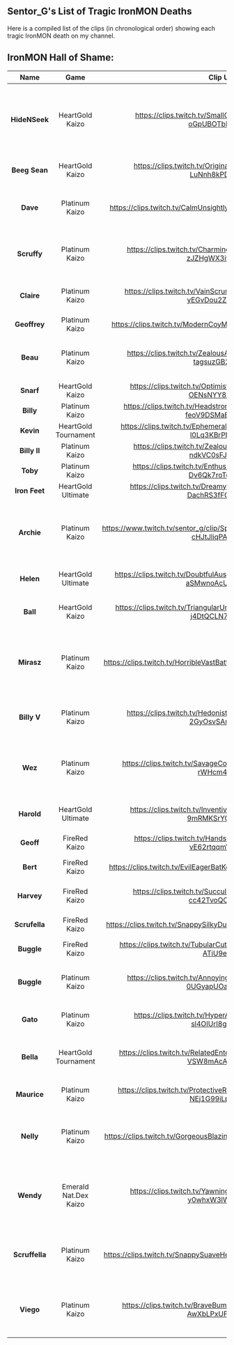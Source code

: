 ## Sentor_G's List of Tragic IronMON Deaths

Here is a compiled list of the clips (in chronological order) showing each tragic IronMON death on my channel.

## IronMON Hall of Shame:
| **Name** | **Game** | **Clip URL** | **Extra Details** |
|:-:|:-:|:-:|-|
| **HideNSeek** | HeartGold Kaizo| https://clips.twitch.tv/SmallObservantMonkeyLitFam-oGpUBOTbE2LFBIXF | I had my randomiser settings wrong (I had no idea until this clip), which added +3 Pokémon to important trainers. This meant the Kimono Girls had 4 Pokémon each. |
| **Beeg Sean** | HeartGold Kaizo | https://clips.twitch.tv/OriginalSpikyGrassPermaSmug-LuNnh8kPDtvvpT7L | Maybe locking into Rollout was a bad idea... |
| **Dave** | Platinum Kaizo | https://clips.twitch.tv/CalmUnsightlyTubersMcaT-e3EWvjqZ0aoie0jL | My first decent Tail Glow Pokémon. Died to weather tick damage after not using a heal. |
| **Scruffy** | Platinum Kaizo | https://clips.twitch.tv/CharmingRespectfulDillKappaClaus-zJZHgWX3iwOpV53T | The legend of Scruffy ended here. Whole video available on my YouTube channel (https://bit.ly/3qJIzd5). |
| **Claire** | Platinum Kaizo | https://clips.twitch.tv/VainScrumptiousMeerkatDeIlluminati-yEGvDou2ZRhAsEAM | When a tanky Pokémon gets sent out after a Perish Song user... |
| **Geoffrey** | Platinum Kaizo | https://clips.twitch.tv/ModernCoyMangoBCouch-4vj7VSghxCRrgicl | STAB Overheat into a steel type. |
| **Beau** | Platinum Kaizo | https://clips.twitch.tv/ZealousAgreeableBarracudaTTours-tagsuzGB2reYPZil | Another tanky Pokémon sent out after Perish Song. This Kingdra stood no chance. |
| **Snarf** | HeartGold Kaizo | https://clips.twitch.tv/OptimisticOpenPidgeonPastaThat-OENsNYY8a6wtmirZ | STAB Selfdestruct. Need I say anymore? |
| **Billy** | Platinum Kaizo | https://clips.twitch.tv/HeadstrongAggressiveTaroCeilingCat-feoV9DSMaEW8AmqH | Billy had a lot of chances in this battle. |
| **Kevin** | HeartGold Tournament | https://clips.twitch.tv/EphemeralFaintLyrebirdAMPTropPunch-l0Lq3KBrPBa4J5EY | No heals. |
| **Billy II** | Platinum Kaizo | https://clips.twitch.tv/ZealousBadShingleSeemsGood-ndkVC0sFJvFBqKbJ | EQ from a Moltres at Wake. |
| **Toby** | Platinum Kaizo | https://clips.twitch.tv/EnthusiasticLivelyThymeTriHard-Dv6Qk7roTd0Q5P-k | Turn 1 Perish Song at Byron. |
| **Iron Feet** | HeartGold Ultimate | https://clips.twitch.tv/DreamySaltyPicklesHoneyBadger-DachRS3fFQUAvYMD | Didn't set up enough into Metal Burst. |
| **Archie** | Platinum Kaizo | https://www.twitch.tv/sentor_g/clip/SpookyBlushingZucchiniDeIlluminati-cHJtJliqPA93o46V | **SIX** hours were spent searching for Tail Glow/ Nasty Plot to Sketch. Absolutely walled as soon as I got to Route 216 by a Darkrai. |
| **Helen** | HeartGold Ultimate | https://clips.twitch.tv/DoubtfulAuspiciousDragonflyCclamChamp-aSMwnoAcU3PEJ4mq | To be honest, Helen should not have got here. o7 |
| **Ball** | HeartGold Kaizo | https://clips.twitch.tv/TriangularUninterestedGiraffeCharlieBitMe-j4DtQCLN71JKJbFI | Not even STAB Thunderbolt was enough for this Hitmonlee. |
| **Mirasz** | Platinum Kaizo | https://clips.twitch.tv/HorribleVastBatteryPanicVis-CEPTNO09VFzvFC_0 | This seed randomly had 100% learnability on Gym TMs. I ran the seed back off stream and it was winnable... If only I didn't get Perish Songed. |
| **Billy V** | Platinum Kaizo | https://clips.twitch.tv/HedonisticTolerantAsteriskFrankerZ-2GyOsvSAm3lYwf9l | Another situation where I was shocked that a Legendary did not survive and a low BST Pokémon did. |
| **Wez** | Platinum Kaizo | https://clips.twitch.tv/SavageColdNightingaleOneHand-aolx-rWHcm4ZOVIU | I was in a rush to finish this seed, as I was so far in and didn't want to pause it over the long weekend.. and then Ho-Oh exploded. |
| **Harold** | HeartGold Ultimate | https://clips.twitch.tv/InventiveHelplessSageTwitchRaid-9mRMKSrYQs5FZLbT | Unaware Magnezone wakes up and uses Mirror Coat. Random trainer in Kanto. |
| **Geoff** | FireRed Kaizo | https://clips.twitch.tv/HandsomeAltruisticEelM4xHeh-vE62rtqqmVVkaNyq | Another turn 1 Perish Song. |
| **Bert** | FireRed Kaizo | https://clips.twitch.tv/EvilEagerBatKeyboardCat-uRrsnw1MTYsnv2sc | My first trip to FireRed E4. Bert did not want to give up. |
| **Harvey** | FireRed Kaizo | https://clips.twitch.tv/SucculentAgitatedClintDogFace-cc42TvoQOxv9rRCd | Transform. Drought Solarbeam was a really cool synergy. |
| **Scrufella** | FireRed Kaizo | https://clips.twitch.tv/SnappySilkyDuckYouWHY-31yWqaDxd_O9wNJv | One-punch-dog finally died in Koga's Gym. |
| **Buggle** | FireRed Kaizo | https://clips.twitch.tv/TubularCutePanResidentSleeper-qAFnL-ATiU9efNzY | Turn 1 Flamethrower on Champion battle. |
| **Buggle** | Platinum Kaizo | https://clips.twitch.tv/AnnoyingSpunkyDeerArsonNoSexy-0UGyapUOaT53MySJ | Dragon Dance Rock Slide critical hit on the exact same trainer ChadEditor died to only moments before. |
| **Gato** | Platinum Kaizo | https://clips.twitch.tv/HyperAwkwardCheddarRickroll-sl4OIUrI8gNHb1TP | Unbeliveably thicc Skuntank didn't miss a single Magma Storm. |
| **Bella** | HeartGold Tournament | https://clips.twitch.tv/RelatedEntertainingDragonfruitArgieB8--VSW8mAcAemi0Q0H | I knew the Gyarados had Bide, but I clicked Blizzard anyway. All Bella had to do was hit a second time. |
| **Maurice** | Platinum Kaizo | https://clips.twitch.tv/ProtectiveRamshackleHedgehogGivePLZ-NEj1G99iLpoRkbUD | Hit itself three times in confusion, then Aftermath. |
| **Nelly** | Platinum Kaizo | https://clips.twitch.tv/GorgeousBlazingLardKlappa-QR4XUqD3xoj8BgZr | **SO MUCH POTENTIAL** just to be completely walled, also entering the battle paralysed. I was very sad about this one. |
| **Wendy** | Emerald Nat.Dex Kaizo | https://clips.twitch.tv/YawningDullSalamanderSpicyBoy-y0whxW3lWNfpLuk9 | First cool Pokémon in Emerald. Maxie before Flannery letting us hear the Gen 3 song half way through the fight. His last Pokémon also had it. |
| **Scruffella** | Platinum Kaizo | https://clips.twitch.tv/SnappySuaveHeronUnSane-0pL87HsVeayX4WPX | Another deep Arcanine run! No decent healing items, bad TMs, missing moves and chunky enemies will do it. :) |
| **Viego** | Platinum Kaizo | https://clips.twitch.tv/BraveBumblingWolverinePhilosoraptor-AwXbLPxUFOwVjOpY | Simple Swords Dance Venomoth all the way to Gardenia. I thought it would outspeed the Donphan... I was wrong. |
